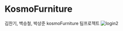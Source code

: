 # KosmoFurniture

김찬기, 백승철, 박상준 kosmoFurniture 팀프로젝트
![login2](https://user-images.githubusercontent.com/79554850/149166278-31754d7d-971a-4c95-994f-3ab88b7f21cf.gif)
